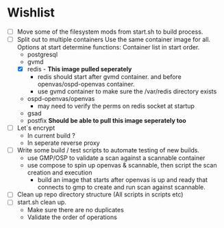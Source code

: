 # Wishlist
- [ ] Move some of the filesystem mods from start.sh to build process.
- [ ] Split out to multiple containers
	Use the same container image for all. Options at start determine functions:
	Container list in start order.
	- postgresql
	- gvmd
	- [x] redis - **This image pulled seperately**
		- redis should start after gvmd container. and before openvas/ospd-openvas container.
		- use gvmd container to make sure the /var/redis directory exists
	- ospd-openvas/openvas
		- may need to verify the perms on redis socket at startup
	- gsad
	- postfix **Should be able to pull this image seperately too**
- [ ] Let`s encrypt 
	- In current build ?
	- In seperate reverse proxy
- [ ] Write some build / test scripts to automate testing of new builds. 
	- use GMP/OSP to validate a scan against a scannable container
	- use compose to spin up openvas &  scannable, then script the scan creation and execution
        - build an image that starts after openvas is up and ready that connects to gmp to create and run scan against scannable.
- [ ] Clean up repo directory structure (All scripts in scripts etc)
- [ ] start.sh clean up. 
	- Make sure there are no duplicates
	- Validate the order of operations
